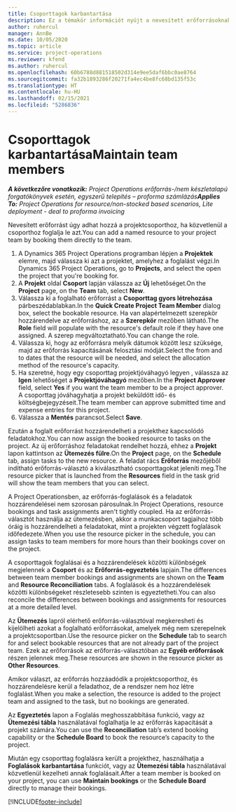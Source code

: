 ```yaml
---
title: Csoporttagok karbantartása
description: Ez a témakör információt nyújt a nevesített erőforrásoknak a projektcsoportokhoz való foglalásáról, és a feladatokhoz való hozzárendeléséről.
author: ruhercul
manager: AnnBe
ms.date: 10/05/2020
ms.topic: article
ms.service: project-operations
ms.reviewer: kfend
ms.author: ruhercul
ms.openlocfilehash: 60b6788d881518502d314e9ee5daf6bbc0ae8764
ms.sourcegitcommit: fa32b1893286f20271fa4ec4be8fc68bd135f53c
ms.translationtype: HT
ms.contentlocale: hu-HU
ms.lasthandoff: 02/15/2021
ms.locfileid: "5286836"
---
```

# <a name="maintain-team-members"></a><span data-ttu-id="892c9-103">Csoporttagok karbantartása</span><span class="sxs-lookup"><span data-stu-id="892c9-103">Maintain team members</span></span>

<span data-ttu-id="892c9-104">_**A következőre vonatkozik:** Project Operations erőforrás-/nem készletalapú forgatókönyvek esetén, egyszerű telepítés – proforma számlázás_</span><span class="sxs-lookup"><span data-stu-id="892c9-104">_**Applies To:** Project Operations for resource/non-stocked based scenarios, Lite deployment - deal to proforma invoicing_</span></span>

<span data-ttu-id="892c9-105">Nevesített erőforrást úgy adhat hozzá a projektcsoporthoz, ha közvetlenül a csoporthoz foglalja le azt.</span><span class="sxs-lookup"><span data-stu-id="892c9-105">You can add a named resource to your project team by booking them directly to the team.</span></span>

1. <span data-ttu-id="892c9-106">A Dynamics 365 Project Operations programban lépjen a **Projektek** elemre, majd válassza ki azt a projektet, amelyhez a foglalást végzi.</span><span class="sxs-lookup"><span data-stu-id="892c9-106">In Dynamics 365 Project Operations, go to **Projects**, and select the open the project that you're booking for.</span></span>
2. <span data-ttu-id="892c9-107">A **Projekt** oldal **Csoport** lapján válassza az **Új** lehetőséget.</span><span class="sxs-lookup"><span data-stu-id="892c9-107">On the **Project** page, on the **Team** tab, select **New**.</span></span> 
3. <span data-ttu-id="892c9-108">Válassza ki a foglalható erőforrást a **Csoporttag gyors létrehozása** párbeszédablabkan.</span><span class="sxs-lookup"><span data-stu-id="892c9-108">In the **Quick Create Project Team Member** dialog box, select the bookable resource.</span></span> <span data-ttu-id="892c9-109">Ha van alapértelmezett szerepkör hozzárendelve az erőforráshoz, az a **Szerepkör** mezőben látható.</span><span class="sxs-lookup"><span data-stu-id="892c9-109">The **Role** field will populate with the resource's default role if they have one assigned.</span></span> <span data-ttu-id="892c9-110">A szerep megváltoztatható.</span><span class="sxs-lookup"><span data-stu-id="892c9-110">You can change the role.</span></span> 
4. <span data-ttu-id="892c9-111">Válassza ki, hogy az erőforrásra melyik dátumok között lesz szüksége, majd az erőforrás kapacitásának felosztási módját.</span><span class="sxs-lookup"><span data-stu-id="892c9-111">Select the from and to dates that the resource will be needed, and select the allocation method of the resource's capacity.</span></span> 
5. <span data-ttu-id="892c9-112">Ha szeretné, hogy egy csoporttag projektjóváhagyó legyen , válassza az **Igen** lehetőséget a **Projektjóváhagyó** mezőben.</span><span class="sxs-lookup"><span data-stu-id="892c9-112">In the **Project Approver** field, select **Yes** if you want the team member to be a project approver.</span></span> <span data-ttu-id="892c9-113">A csoporttag jóváhagyhatja a projekt beküldött idő- és költségbejegyzéseit.</span><span class="sxs-lookup"><span data-stu-id="892c9-113">The team member can approve submitted time and expense entries for this project.</span></span> 
6. <span data-ttu-id="892c9-114">Válassza a **Mentés** parancsot.</span><span class="sxs-lookup"><span data-stu-id="892c9-114">Select **Save**.</span></span>

<span data-ttu-id="892c9-115">Ezután a foglalt erőforrást hozzárendelheti a projekthez kapcsolódó feladatokhoz.</span><span class="sxs-lookup"><span data-stu-id="892c9-115">You can now assign the booked resource to tasks on the project.</span></span> <span data-ttu-id="892c9-116">Az új erőforráshoz feladatokat rendelhet hozzá, ehhez a **Projekt** lapon kattintson az **Ütemezés fülre**.</span><span class="sxs-lookup"><span data-stu-id="892c9-116">On the **Project** page, on the **Schedule** tab, assign tasks to the new resource.</span></span> <span data-ttu-id="892c9-117">A feladat rács **Erőforrás** mezőjéből indítható erőforrás-választó a kiválasztható csoporttagokat jeleníti meg.</span><span class="sxs-lookup"><span data-stu-id="892c9-117">The resource picker that is launched from the **Resources** field in the task grid will show the team members that you can select.</span></span>


<span data-ttu-id="892c9-118">A Project Operationsben, az erőforrás-foglalások és a feladatok hozzárendelései nem szorosan párosulnak.</span><span class="sxs-lookup"><span data-stu-id="892c9-118">In Project Operations, resource bookings and task assignments aren't tightly coupled.</span></span> <span data-ttu-id="892c9-119">Ha az erőforrás-választót használja az ütemezésben, akkor a munkacsoport tagjaihoz több óráig is hozzárendelheti a feladatokat, mint a projekten végzett foglalások időfedezete.</span><span class="sxs-lookup"><span data-stu-id="892c9-119">When you use the resource picker in the schedule, you can assign tasks to team members for more hours than their bookings cover on the project.</span></span>

<span data-ttu-id="892c9-120">A csoporttagok foglalásai és a hozzárendelések közötti különbségek megjelennek a **Csoport** és az **Erőforrás-egyeztetés** lapjain.</span><span class="sxs-lookup"><span data-stu-id="892c9-120">The differences between team member bookings and assignments are shown on the **Team** and **Resource Reconciliation** tabs.</span></span> <span data-ttu-id="892c9-121">A foglalások és a hozzárendelések közötti különbségeket részletesebb szinten is egyeztetheti.</span><span class="sxs-lookup"><span data-stu-id="892c9-121">You can also reconcile the differences between bookings and assignments for resources at a more detailed level.</span></span>

<span data-ttu-id="892c9-122">Az **Ütemezés** lapról elérhető erőforrás-választóval megkeresheti és kijelölheti azokat a foglalható erőforrásokat, amelyek még nem szerepelnek a projektcsoportban.</span><span class="sxs-lookup"><span data-stu-id="892c9-122">Use the resource picker on the **Schedule** tab to search for and select bookable resources that are not already part of the project team.</span></span> <span data-ttu-id="892c9-123">Ezek az erőforrások az erőforrás-választóban az **Egyéb erőforrások** részen jelennek meg.</span><span class="sxs-lookup"><span data-stu-id="892c9-123">These resources are shown in the resource picker as **Other Resources**.</span></span>

<span data-ttu-id="892c9-124">Amikor választ, az erőforrás hozzáadódik a projektcsoporthoz, és hozzárendelésre kerül a feladathoz, de a rendszer nem hoz létre foglalást.</span><span class="sxs-lookup"><span data-stu-id="892c9-124">When you make a selection, the resource is added to the project team and assigned to the task, but no bookings are generated.</span></span>

<span data-ttu-id="892c9-125">Az **Egyeztetés** lapon a Foglalás meghosszabbítása funkció, vagy az **Ütemezési tábla** használatával foglalhatja le az erőforrás kapacitását a projekt számára.</span><span class="sxs-lookup"><span data-stu-id="892c9-125">You can use the **Reconciliation** tab’s extend booking capability or the **Schedule Board** to book the resource’s capacity to the project.</span></span>

<span data-ttu-id="892c9-126">Miután egy csoporttag foglalásra került a projekthez, használhatja a **Foglalások karbantartása** funkciót, vagy az **Ütemezési tábla** használatával közvetlenül kezelheti annak foglalásait.</span><span class="sxs-lookup"><span data-stu-id="892c9-126">After a team member is booked on your project, you can use **Maintain bookings** or the **Schedule Board** directly to manage their bookings.</span></span>


[!INCLUDE[footer-include](../includes/footer-banner.md)]